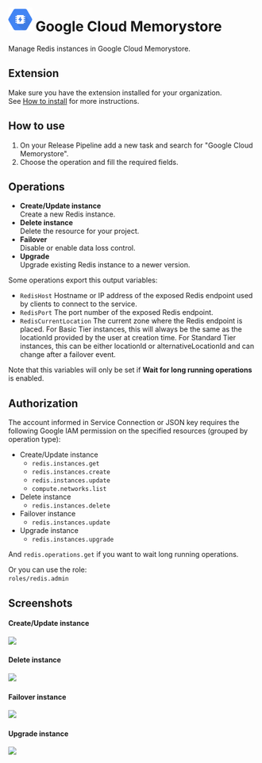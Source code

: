 # <img src="src/icon.svg" height="48"> Google Cloud Memorystore

Manage Redis instances in Google Cloud Memorystore.

## Extension

Make sure you have the extension installed for your organization.  
See [How to install](/#how-to-install-extension) for more instructions.

## How to use

1. On your Release Pipeline add a new task and search for "Google Cloud Memorystore".  
2. Choose the operation and fill the required fields.

## Operations

- **Create/Update instance**  
  Create a new Redis instance.
- **Delete instance**  
  Delete the resource for your project.
- **Failover**  
  Disable or enable data loss control.
- **Upgrade**  
  Upgrade existing Redis instance to a newer version.

Some operations export this output variables:
- `RedisHost` Hostname or IP address of the exposed Redis endpoint used by clients to connect to the service.
- `RedisPort` The port number of the exposed Redis endpoint.
- `RedisCurrentLocation` The current zone where the Redis endpoint is placed. For Basic Tier instances, this will always be the same as the locationId provided by the user at creation time. For Standard Tier instances, this can be either locationId or alternativeLocationId and can change after a failover event.

Note that this variables will only be set if **Wait for long running operations** is enabled.

## Authorization

The account informed in Service Connection or JSON key requires the following Google IAM permission on the specified resources (grouped by operation type):

- Create/Update instance
  - `redis.instances.get`
  - `redis.instances.create`
  - `redis.instances.update`
  - `compute.networks.list`
- Delete instance
  - `redis.instances.delete`
- Failover instance
  - `redis.instances.update`
- Upgrade instance
  - `redis.instances.upgrade`

And `redis.operations.get` if you want to wait long running operations.

Or you can use the role:  
`roles/redis.admin`

## Screenshots

#### Create/Update instance

![](screenshots/xxxx.png)

#### Delete instance

![](screenshots/xxxx.png)

#### Failover instance

![](screenshots/xxxx.png)

#### Upgrade instance

![](screenshots/xxxx.png)
